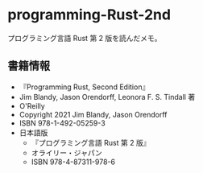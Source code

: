 programming-Rust-2nd
===

プログラミング言語 Rust 第 2 版を読んだメモ。

## 書籍情報

- 『Programming Rust, Second Edition』
- Jim Blandy, Jason Orendorff, Leonora F. S. Tindall 著
- O'Reilly
- Copyright 2021 Jim Blandy, Jason Orendorff
- ISBN 978-1-492-05259-3
- 日本語版
  - 『プログラミング言語 Rust 第 2 版』
  - オライリー・ジャパン
  - ISBN 978-4-87311-978-6